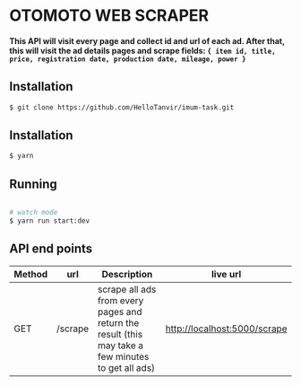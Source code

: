 # OTOMOTO WEB SCRAPER

#### This API will visit every page and collect id and url of each ad. After that, this will visit the ad details pages and scrape fields: `{ item id, title, price, registration date, production date, mileage, power }`

## Installation

```bash
$ git clone https://github.com/HelloTanvir/imum-task.git
```

## Installation

```bash
$ yarn
```

## Running

```bash

# watch mode
$ yarn run start:dev

```

## API end points

| Method | url     | Description                                                                                        | live url                                                     |
| ------ | ------- | -------------------------------------------------------------------------------------------------- | ------------------------------------------------------------ |
| GET    | /scrape | scrape all ads from every pages and return the result (this may take a few minutes to get all ads) | [http://localhost:5000/scrape](http://localhost:5000/scrape) |
